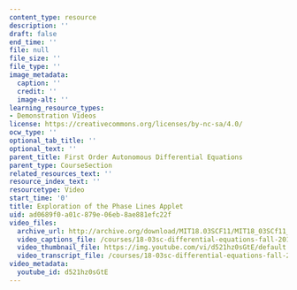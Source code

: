 ```yaml
---
content_type: resource
description: ''
draft: false
end_time: ''
file: null
file_size: ''
file_type: ''
image_metadata:
  caption: ''
  credit: ''
  image-alt: ''
learning_resource_types:
- Demonstration Videos
license: https://creativecommons.org/licenses/by-nc-sa/4.0/
ocw_type: ''
optional_tab_title: ''
optional_text: ''
parent_title: First Order Autonomous Differential Equations
parent_type: CourseSection
related_resources_text: ''
resource_index_text: ''
resourcetype: Video
start_time: '0'
title: Exploration of the Phase Lines Applet
uid: ad0689f0-a01c-879e-06eb-8ae881efc22f
video_files:
  archive_url: http://archive.org/download/MIT18.03SCF11/MIT18_03SCf11_app5.mp4
  video_captions_file: /courses/18-03sc-differential-equations-fall-2011/be7314a95e23567aa1f44e1c0f12ba9e_d521hz0sGtE.vtt
  video_thumbnail_file: https://img.youtube.com/vi/d521hz0sGtE/default.jpg
  video_transcript_file: /courses/18-03sc-differential-equations-fall-2011/4b7a9442fe959e7680cd7b7a16b1535c_d521hz0sGtE.pdf
video_metadata:
  youtube_id: d521hz0sGtE
---
```

